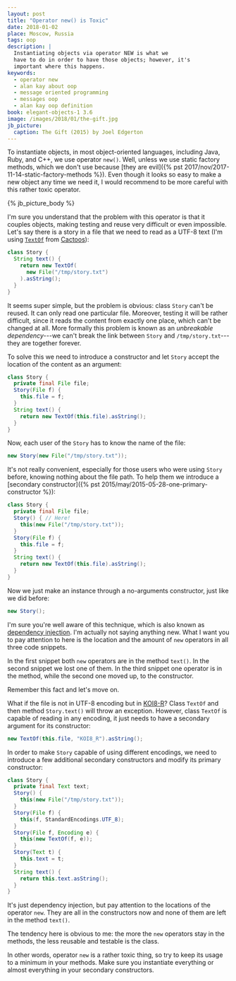 ```yaml
---
layout: post
title: "Operator new() is Toxic"
date: 2018-01-02
place: Moscow, Russia
tags: oop
description: |
  Instantiating objects via operator NEW is what we
  have to do in order to have those objects; however, it's
  important where this happens.
keywords:
  - operator new
  - alan kay about oop
  - message oriented programming
  - messages oop
  - alan kay oop definition
book: elegant-objects-1 3.6
image: /images/2018/01/the-gift.jpg
jb_picture:
  caption: The Gift (2015) by Joel Edgerton
---
```


To instantiate objects, in most object-oriented languages,
including Java, Ruby, and C++, we use operator `new()`. Well, unless
we use static factory methods, which we don't use because
[they are evil]({% pst 2017/nov/2017-11-14-static-factory-methods %}).
Even though it looks so easy to make a new object any time we need it,
I would recommend to be more careful with this rather toxic operator.

<!--more-->

{% jb_picture_body %}

I'm sure you understand that the problem with this operator is that
it couples objects, making testing and reuse very difficult or even impossible.
Let's say there is a story in a file that we need to read as a UTF-8 text
(I'm using
[`TextOf`](http://static.javadoc.io/org.cactoos/cactoos/0.25.6/org/cactoos/text/TextOf.html)
from [Cactoos](https://www.cactoos.org)):

```java
class Story {
  String text() {
    return new TextOf(
      new File("/tmp/story.txt")
    ).asString();
  }
}
```

It seems super simple, but the problem is obvious: class `Story` can't
be reused. It can only read one particular file. Moreover, testing it
will be rather difficult, since it reads the content from exactly one place,
which can't be changed at all. More formally this problem is known as an
_unbreakable dependency_---we can't break the link between `Story`
and `/tmp/story.txt`---they are together forever.

To solve this we need to introduce a constructor and let `Story` accept
the location of the content as an argument:

```java
class Story {
  private final File file;
  Story(File f) {
    this.file = f;
  }
  String text() {
    return new TextOf(this.file).asString();
  }
}
```

Now, each user of the `Story` has to know the name of the file:

```java
new Story(new File("/tmp/story.txt"));
```

It's not really
convenient, especially for those users who were using `Story` before, knowing
nothing about the file path. To help them we introduce
a [secondary constructor]({% pst 2015/may/2015-05-28-one-primary-constructor %}):

```java
class Story {
  private final File file;
  Story() { // Here!
    this(new File("/tmp/story.txt"));
  }
  Story(File f) {
    this.file = f;
  }
  String text() {
    return new TextOf(this.file).asString();
  }
}
```

Now we just make an instance through a no-arguments constructor, just like
we did before:

```java
new Story();
```

I'm sure you're well aware of this technique, which is also known
as [dependency injection](http://martinfowler.com/articles/injection.html).
I'm actually not saying anything new. What I want you to pay attention to here is
the location and the amount of `new` operators in all three code snippets.

In the first snippet both `new` operators are in the method `text()`.
In the second snippet we lost one of them. In the third snippet one operator
is in the method, while the second one moved up, to the constructor.

Remember this fact and let's move on.

What if the file is not in UTF-8 encoding but in [KOI8-R](https://en.wikipedia.org/wiki/KOI8-R)?
Class `TextOf` and then method `Story.text()` will throw an exception.
However, class `TextOf` is capable of reading in any encoding, it just
needs to have a secondary argument for its constructor:

```java
new TextOf(this.file, "KOI8_R").asString();
```

In order to make `Story` capable of using different encodings, we need to
introduce a few additional secondary constructors and modify its primary
constructor:

```java
class Story {
  private final Text text;
  Story() {
    this(new File("/tmp/story.txt"));
  }
  Story(File f) {
    this(f, StandardEncodings.UTF_8);
  }
  Story(File f, Encoding e) {
    this(new TextOf(f, e));
  }
  Story(Text t) {
    this.text = t;
  }
  String text() {
    return this.text.asString();
  }
}
```

It's just dependency injection, but pay attention to the locations
of the operator `new`. They are all in the
constructors now and none of them are left in the method `text()`.

The tendency here is obvious to me: the more the `new` operators stay in the
methods, the less reusable and testable is the class.

In other words, operator `new` is a rather toxic thing, so try to keep its
usage to a minimum in your methods. Make sure you instantiate everything
or almost everything in your secondary constructors.



